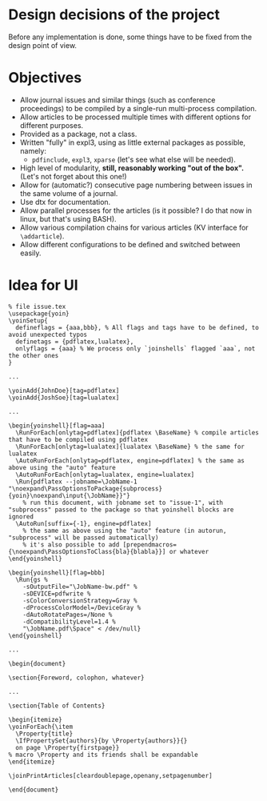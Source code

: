 
# Design decisions of the project

Before any implementation is done, some things have to be fixed from the design point of view.

# Objectives

- Allow journal issues and similar things (such as conference proceedings) to be compiled by a single-run multi-process compilation.
- Allow articles to be processed multiple times with different options for different purposes.
- Provided as a package, not a class.
- Written "fully" in expl3, using as little external packages as possible, namely:<br>
  - `pdfinclude`, `expl3`, `xparse` (let's see what else will be needed).
- High level of modularity, **still, reasonably working "out of the box".** (Let's not forget about this one!)
- Allow for (automatic?) consecutive page numbering between issues in the same volume of a journal.
- Use dtx for documentation.
- Allow parallel processes for the articles (is it possible? I do that now in linux, but that's using BASH).
- Allow various compilation chains for various articles (KV interface for `\addarticle`).
- Allow different configurations to be defined and switched between easily.

# Idea for UI

    % file issue.tex
    \usepackage{yoin}
    \yoinSetup{
      defineflags = {aaa,bbb}, % All flags and tags have to be defined, to avoid unexpected typos
      definetags = {pdflatex,lualatex},
      onlyflags = {aaa} % We process only `joinshells` flagged `aaa`, not the other ones
    }
    
    ...
    
    \yoinAdd{JohnDoe}[tag=pdflatex]
    \yoinAdd{JoshSoe}[tag=lualatex]
    
    ...
    
    \begin{yoinshell}[flag=aaa]
      \RunForEach[onlytag=pdflatex]{pdflatex \BaseName} % compile articles that have to be compiled using pdflatex
      \RunForEach[onlytag=lualatex]{lualatex \BaseName} % the same for lualatex
      \AutoRunForEach[onlytag=pdflatex, engine=pdflatex] % the same as above using the "auto" feature
      \AutoRunForEach[onlytag=lualatex, engine=lualatex]
      \Run{pdflatex --jobname=\JobName-1 "\noexpand\PassOptionsToPackage{subprocess}{yoin}\noexpand\input{\JobName}}"}
        % run this document, with jobname set to "issue-1", with "subprocess" passed to the package so that yoinshell blocks are ignored
      \AutoRun[suffix={-1}, engine=pdflatex]
        % the same as above using the "auto" feature (in autorun, "subprocess" will be passed automatically)
        % it's also possible to add [prependmacros={\noexpand\PassOptionsToClass{bla}{blabla}}] or whatever
    \end{yoinshell}
    
    \begin{yoinshell}[flag=bbb]
      \Run{gs %
        -sOutputFile="\JobName-bw.pdf" %
        -sDEVICE=pdfwrite %
        -sColorConversionStrategy=Gray %
        -dProcessColorModel=/DeviceGray %
        -dAutoRotatePages=/None %
        -dCompatibilityLevel=1.4 %
        "\JobName.pdf\Space" < /dev/null}
    \end{yoinshell}
    
    ...
    
    \begin{document}
    
    \section{Foreword, colophon, whatever}
    
    ...
    
    \section{Table of Contents}
    
    \begin{itemize}
    \yoinForEach{\item
      \Property{title}
      \IfPropertySet{authors}{by \Property{authors}}{}
      on page \Property{firstpage}}
    % macro \Property and its friends shall be expandable
    \end{itemize}
    
    \joinPrintArticles[cleardoublepage,openany,setpagenumber]
    
    \end{document}
